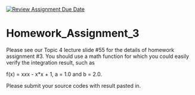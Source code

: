 [![Review Assignment Due Date](https://classroom.github.com/assets/deadline-readme-button-22041afd0340ce965d47ae6ef1cefeee28c7c493a6346c4f15d667ab976d596c.svg)](https://classroom.github.com/a/3guSan1K)
# Homework_Assignment_3

Please see our Topic 4 lecture slide #55 for the details of homework assignment #3. You should use a math function for which you could easily verify the integration result, such as

f(x) = x*x*x - x*x + 1, a = 1.0 and b = 2.0.

Please submit your source codes with result pasted in.
